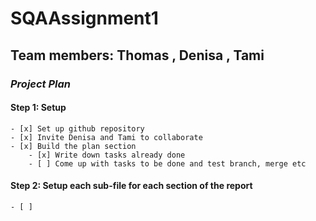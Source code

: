 # SQAAssignment1
## **Team members: Thomas , Denisa , Tami**
### *Project Plan*

#### Step 1: Setup
    - [x] Set up github repository
    - [x] Invite Denisa and Tami to collaborate
    - [x] Build the plan section
        - [x] Write down tasks already done
        - [ ] Come up with tasks to be done and test branch, merge etc

#### Step 2: Setup each sub-file for each section of the report
    - [ ] 
